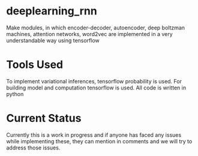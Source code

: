 # deeplearning_rnn
Make modules, in which encoder-decoder, autoencoder, deep boltzman machines, attention networks, word2vec are implemented in a very understandable way using tensorflow

# Tools Used
To implement variational inferences, tensorflow probability is used.
For building model and computation tensorflow is used.
All code is written in python

# Current Status
Currently this is a work in progress and if anyone has faced any issues while implementing these, they can mention in comments and we will try to address those issues.
